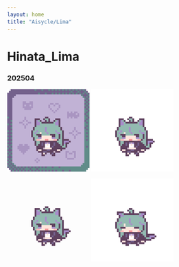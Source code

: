 ```yaml
---
layout: home
title: "Aisycle/Lima"
---
```

# Hinata_Lima
### 202504
![Lima192gif](img/lima/lima_192.gif)
![Lima192xgif](img/lima/lima_192_x.gif)


![limapng](img/lima/lima.png)
![lima2png](img/lima/lima2.png)
